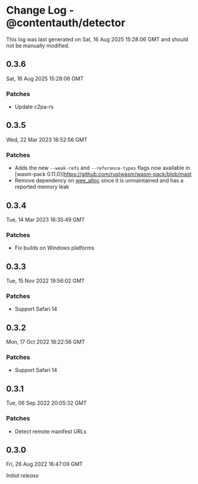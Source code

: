 # Change Log - @contentauth/detector

This log was last generated on Sat, 16 Aug 2025 15:28:06 GMT and should not be manually modified.

## 0.3.6
Sat, 16 Aug 2025 15:28:06 GMT

### Patches

- Update c2pa-rs

## 0.3.5
Wed, 22 Mar 2023 18:52:56 GMT

### Patches

- Adds the new `--weak-refs` and `--reference-types` flags now available in [wasm-pack 0.11.0](https://github.com/rustwasm/wasm-pack/blob/mast
- Remove dependency on [wee_alloc](https://github.com/rustwasm/wee_alloc) since it is unmaintained and has a reported memory leak

## 0.3.4
Tue, 14 Mar 2023 16:35:49 GMT

### Patches

- Fix builds on Windows platforms

## 0.3.3
Tue, 15 Nov 2022 19:56:02 GMT

### Patches

- Support Safari 14

## 0.3.2
Mon, 17 Oct 2022 18:22:56 GMT

### Patches

- Support Safari 14

## 0.3.1
Tue, 06 Sep 2022 20:05:32 GMT

### Patches

- Detect remote manifest URLs

## 0.3.0
Fri, 26 Aug 2022 16:47:09 GMT

_Initial release_

